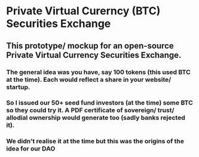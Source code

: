 # Private Virtual Curerncy (BTC) Securities Exchange

## This prototype/ mockup for an open-source Private Virtual Currency Securities Exchange. 

### The general idea was you have, say 100 tokens (this used BTC at the time). Each would reflect a share in your website/ startup.  

### So I issued our 50+ seed fund investors (at the time) some BTC so they could try it. A PDF certificate of sovereign/ trust/ allodial ownership would generate too (sadly banks rejected it). 

### We didn't realise it at the time but this was the origins of the idea for our DAO
